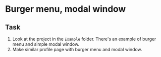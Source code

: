 # Burger menu, modal window

## Task

1) Look at the project in the `Example` folder. There's an example of burger menu and simple modal window.
2) Make similar profile page with burger menu and modal window.
